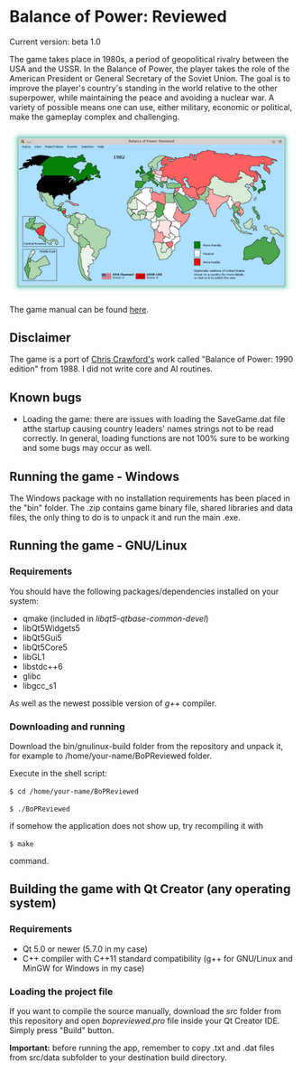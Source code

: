 # Balance of Power: Reviewed

Current version: beta 1.0

The game takes place in 1980s, a period of geopolitical rivalry between the USA and the USSR. In the Balance of Power, the player takes the role of the American President or General Secretary of the Soviet Union. The goal is to improve the player's country's standing in the world relative to the other superpower, while maintaining the peace and avoiding a nuclear war. A variety of possible means one can use, either military, economic or political, make the gameplay complex and challenging. 

![In-game screenshot](https://github.com/tomaszcib/Balance-of-Power-Reviewed/blob/master/thumbnail.png)

The game manual can be found [here](http://www.atarimania.com/game-atari-st-balance-of-power-the-1990-edition_8658.html).

## Disclaimer
The game is a port of [Chris Crawford's](http://www.erasmatazz.com/) work called "Balance of Power: 1990 edition" from 1988. I did not write core and AI routines. 

## Known bugs
* Loading the game: there are issues with loading the SaveGame.dat file atthe startup causing country leaders' names strings not to be read correctly. In general, loading functions are not 100% sure to be working and some bugs may occur as well.

## Running the game - Windows
The Windows package with no installation requirements has been placed in the "bin" folder. The .zip contains game binary file, shared libraries and data files, the only thing to do is to unpack it and run the main .exe.

## Running the game - GNU/Linux
### Requirements
You should have the following packages/dependencies installed on your system:

* qmake (included in *libqt5-qtbase-common-devel*) 
* libQt5Widgets5
* libQt5Gui5
* libQt5Core5
* libGL1
* libstdc++6
* glibc
* libgcc_s1

As well as the newest possible version of *g++* compiler. 

### Downloading and running
Download the bin/gnulinux-build folder from the repository and unpack it, for example to /home/your-name/BoPReviewed folder.

Execute in the shell script:

`$ cd /home/your-name/BoPReviewed`

`$ ./BoPReviewed`

if somehow the application does not show up, try recompiling it with

`$ make`

command.

## Building the game with Qt Creator (any operating system)
### Requirements
* Qt 5.0 or newer (5.7.0 in my case)
* C++ compiler with C++11 standard compatibility (g++ for GNU/Linux and MinGW for Windows in my case)

### Loading the project file
If you want to compile the source manually, download the *src* folder from this repository and open *bopreviewed.pro* file inside your Qt Creator IDE. Simply press "Build" button.

**Important:** before running the app, remember to copy .txt and .dat files from src/data subfolder to your destination build directory.
